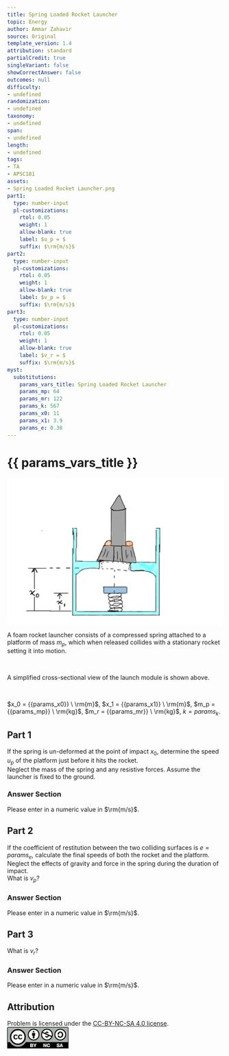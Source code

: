 ```yaml
---
title: Spring Loaded Rocket Launcher
topic: Energy
author: Ammar Zahavir
source: Original
template_version: 1.4
attribution: standard
partialCredit: true
singleVariant: false
showCorrectAnswer: false
outcomes: null
difficulty:
- undefined
randomization:
- undefined
taxonomy:
- undefined
span:
- undefined
length:
- undefined
tags:
- TA
- APSC181
assets:
- Spring Loaded Rocket Launcher.png
part1:
  type: number-input
  pl-customizations:
    rtol: 0.05
    weight: 1
    allow-blank: true
    label: $u_p = $
    suffix: $\rm{m/s}$
part2:
  type: number-input
  pl-customizations:
    rtol: 0.05
    weight: 1
    allow-blank: true
    label: $v_p = $
    suffix: $\rm{m/s}$
part3:
  type: number-input
  pl-customizations:
    rtol: 0.05
    weight: 1
    allow-blank: true
    label: $v_r = $
    suffix: $\rm{m/s}$
myst:
  substitutions:
    params_vars_title: Spring Loaded Rocket Launcher
    params_mp: 64
    params_mr: 122
    params_k: 567
    params_x0: 11
    params_x1: 3.9
    params_e: 0.38
---
```

# {{ params_vars_title }}
<img src="Spring Loaded Rocket Launcher.png" width=800>

A foam rocket launcher consists of a compressed spring attached to a platform of mass $m_p$, which when released collides with a stationary rocket setting it into motion.

<br>

A simplified cross-sectional view of the launch module is shown above.

<br>

$x_0 = {{params_x0}} \ \rm{m}$, $x_1 = {{params_x1}} \ \rm{m}$, $m_p = {{params_mp}} \ \rm{kg}$, $m_r = {{params_mr}} \ \rm{kg}$, $k = {{params_k}}$.

## Part 1

If the spring is un-deformed at the point of impact $x_0$, determine the speed $u_p$ of the platform just before it hits the rocket.
<br>
Neglect the mass of the spring and any resistive forces. Assume the launcher is fixed to the ground.

### Answer Section

Please enter in a numeric value in $\rm{m/s}$.

## Part 2

If the coefficient of restitution between the two colliding surfaces is $e = {{params_e}}$, calculate the final speeds of both the rocket and the platform.
<br>
Neglect the effects of gravity and force in the spring during the duration of impact.
<br>
What is $v_p$?

### Answer Section

Please enter in a numeric value in $\rm{m/s}$.

## Part 3

What is $v_r$?

### Answer Section

Please enter in a numeric value in $\rm{m/s}$.

## Attribution

Problem is licensed under the [CC-BY-NC-SA 4.0 license](https://creativecommons.org/licenses/by-nc-sa/4.0/).<br> ![The Creative Commons 4.0 license requiring attribution-BY, non-commercial-NC, and share-alike-SA license.](https://raw.githubusercontent.com/firasm/bits/master/by-nc-sa.png)